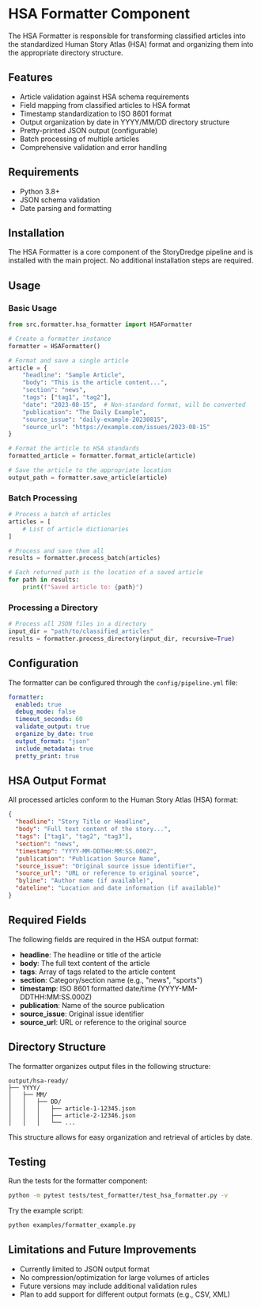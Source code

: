 # HSA Formatter Component

The HSA Formatter is responsible for transforming classified articles into the standardized Human Story Atlas (HSA) format and organizing them into the appropriate directory structure.

## Features

- Article validation against HSA schema requirements
- Field mapping from classified articles to HSA format
- Timestamp standardization to ISO 8601 format
- Output organization by date in YYYY/MM/DD directory structure
- Pretty-printed JSON output (configurable)
- Batch processing of multiple articles
- Comprehensive validation and error handling

## Requirements

- Python 3.8+
- JSON schema validation
- Date parsing and formatting

## Installation

The HSA Formatter is a core component of the StoryDredge pipeline and is installed with the main project. No additional installation steps are required.

## Usage

### Basic Usage

```python
from src.formatter.hsa_formatter import HSAFormatter

# Create a formatter instance
formatter = HSAFormatter()

# Format and save a single article
article = {
    "headline": "Sample Article",
    "body": "This is the article content...",
    "section": "news",
    "tags": ["tag1", "tag2"],
    "date": "2023-08-15",  # Non-standard format, will be converted
    "publication": "The Daily Example",
    "source_issue": "daily-example-20230815",
    "source_url": "https://example.com/issues/2023-08-15"
}

# Format the article to HSA standards
formatted_article = formatter.format_article(article)

# Save the article to the appropriate location
output_path = formatter.save_article(article)
```

### Batch Processing

```python
# Process a batch of articles
articles = [
    # List of article dictionaries
]

# Process and save them all
results = formatter.process_batch(articles)

# Each returned path is the location of a saved article
for path in results:
    print(f"Saved article to: {path}")
```

### Processing a Directory

```python
# Process all JSON files in a directory
input_dir = "path/to/classified_articles"
results = formatter.process_directory(input_dir, recursive=True)
```

## Configuration

The formatter can be configured through the `config/pipeline.yml` file:

```yaml
formatter:
  enabled: true
  debug_mode: false
  timeout_seconds: 60
  validate_output: true
  organize_by_date: true
  output_format: "json"
  include_metadata: true
  pretty_print: true
```

## HSA Output Format

All processed articles conform to the Human Story Atlas (HSA) format:

```json
{
  "headline": "Story Title or Headline",
  "body": "Full text content of the story...",
  "tags": ["tag1", "tag2", "tag3"],
  "section": "news",
  "timestamp": "YYYY-MM-DDTHH:MM:SS.000Z",
  "publication": "Publication Source Name",
  "source_issue": "Original source issue identifier",
  "source_url": "URL or reference to original source",
  "byline": "Author name (if available)",
  "dateline": "Location and date information (if available)"
}
```

## Required Fields

The following fields are required in the HSA output format:

- **headline**: The headline or title of the article
- **body**: The full text content of the article
- **tags**: Array of tags related to the article content
- **section**: Category/section name (e.g., "news", "sports")
- **timestamp**: ISO 8601 formatted date/time (YYYY-MM-DDTHH:MM:SS.000Z)
- **publication**: Name of the source publication
- **source_issue**: Original issue identifier
- **source_url**: URL or reference to the original source

## Directory Structure

The formatter organizes output files in the following structure:

```
output/hsa-ready/
├── YYYY/
│   ├── MM/
│   │   ├── DD/
│   │   │   ├── article-1-12345.json
│   │   │   ├── article-2-12346.json
│   │   │   └── ...
```

This structure allows for easy organization and retrieval of articles by date.

## Testing

Run the tests for the formatter component:

```bash
python -m pytest tests/test_formatter/test_hsa_formatter.py -v
```

Try the example script:

```bash
python examples/formatter_example.py
```

## Limitations and Future Improvements

- Currently limited to JSON output format
- No compression/optimization for large volumes of articles
- Future versions may include additional validation rules
- Plan to add support for different output formats (e.g., CSV, XML) 